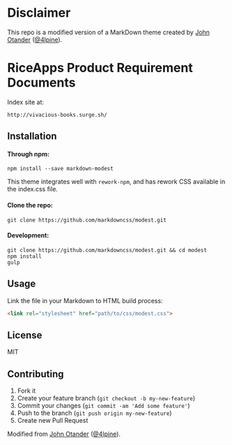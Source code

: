 # Disclaimer

This repo is a modified version of a MarkDown theme created by [John Otander](http://johnotander.com) ([@4lpine](https://twitter.com/4lpine)).

# RiceApps Product Requirement Documents

Index site at: 
```
http://vivacious-books.surge.sh/
```
## Installation

#### Through npm:

```
npm install --save markdown-modest
```

This theme integrates well with `rework-npm`, and has rework CSS available in the index.css file.

#### Clone the repo:

```
git clone https://github.com/markdowncss/modest.git
```

#### Development:

```
git clone https://github.com/markdowncss/modest.git && cd modest
npm install
gulp
```

## Usage

Link the file in your Markdown to HTML build process:

```html
<link rel="stylesheet" href="path/to/css/modest.css">
```

## License

MIT

## Contributing

1. Fork it
2. Create your feature branch (`git checkout -b my-new-feature`)
3. Commit your changes (`git commit -am 'Add some feature'`)
4. Push to the branch (`git push origin my-new-feature`)
5. Create new Pull Request

Modified from [John Otander](http://johnotander.com) ([@4lpine](https://twitter.com/4lpine)).
